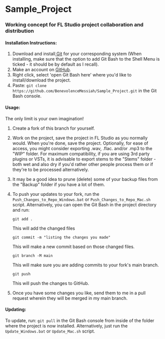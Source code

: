 # Sample_Project
<h3>Working concept for FL Studio project collaboration and distribution</h3> 
<h4>Installation Instructions:</h4>


1. Download and install[ Git](https://git-scm.com/downloads) for your corresponding system (When installing, make sure that the option to add Git Bash to the Shell Menu is ticked - it should be by default as I recall).
2. Make an account on [GitHub](https://github.com/).
3. Right click, select 'open Git Bash here' where you'd like to install/download the project.
4. Paste: `git clone https://github.com/BenevolenceMessiah/Sample_Project.git` in the Git Bash console.


<h4>Usage:</h4>
The only limit is your own imagination!


1. Create a fork of this branch for yourself.
2. Work on the project, save the project in FL Studio as you normally would. When you're done, save the project. Optionally, for ease of access, you might consider exporting .wav, .flac. and/or .mp3 to the "WIP" folder. For maximum compatibility, if you are using 3rd party plugins or VSTs, it is advisable to export stems to the "Stems" folder - both wet and also dry if you'd rather other people process them or if they're to be processed alternatively.
3. It may be a good idea to prune (delete) some of your backup files from the "Backup" folder if you have a lot of them.
4. To push your updates to your fork, run the `Push_Changes_to_Repo_Windows.bat` or `Push_Changes_to_Repo_Mac.sh` script. Alternatively, you can open the Git Bash in the project directory and run:


       git add .
   This will add the changed files

   
       git commit -m "listing the changes you made"
   This will make a new commit based on those changed files.

   
       git branch -M main
   This will make sure you are adding commits to your fork's main branch.

   
       git push
   This will push the changes to GitHub.


5. Once you have some changes you like, send them to me in a pull request wherein they will be merged in my main branch.

<h4>Updating:</h4>


To update, run: `git pull` in the Git Bash console from inside of the folder where the project is now installed. Alternatively, just run the `Update_Windows.bat` or `Update_Mac.sh` script.
